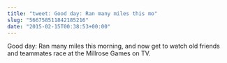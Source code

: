```yaml
---
title: "tweet: Good day: Ran many miles this mo"
slug: "566758511842185216"
date: "2015-02-15T00:38:53+00:00"
---
```

Good day: Ran many miles this morning, and now get to watch old friends and teammates race at the Millrose Games on TV.